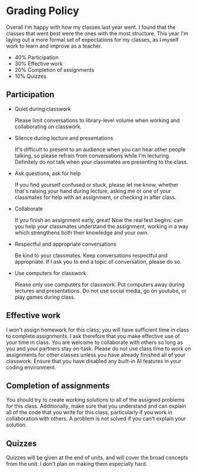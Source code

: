 # Grading Policy

Overall I'm happy with how my classes last year went. I found that the classes
that went best were the ones with the most structure. This year I'm laying out a
more formal set of expectations for my classes, as I myself work to learn and
improve as a teacher.

- 40% Participation
- 30% Effective work
- 20% Completion of assignments
- 10% Quizzes

## Participation

- Quiet during classwork

  Please limit conversations to library-level volume when working and
  collaborating on classwork.

- Silence during lecture and presentations

  It's difficult to present to an audience when you can hear other people
  talking, so please refrain from conversations while I'm lecturing. Definitely
  do not talk when your classmates are presenting to the class.

- Ask questions, ask for help

  If you find yourself confused or stuck, please let me know, whether that's
  raising your hand during lecture, asking me or one of your classmates for help
  with an assignment, or checking in after class.

- Collaborate

  If you finish an assignment early, great! Now the real test begins: can you
  help your classmates understand the assignment, working in a way which
  strengthens both their knowledge and your own.

- Respectful and appropriate conversations

  Be kind to your classmates. Keep conversations respectful and appropriate. If
  I ask you to end a topic of conversation, please do so.

- Use computers for classwork

  Please only use computers for classwork. Put computers away during lectures
  and presentations. Do not use social media, go on youtube, or play games
  during class.

## Effective work

I won't assign homework for this class; you will have sufficient time in class
to complete assignments. I ask therefore that you make effective use of your
time in class. You are welcome to collaborate with others so long as you and
your partners stay on-task. Please do not use class time to work on assignments
for other classes unless you have already finished all of your classwork. Ensure
that you have disabled any built-in AI features in your coding environment.

## Completion of assignments

You should try to create working solutions to all of the assigned problems for
this class. Additionally, make sure that you understand and can explain all of
the code that you write for this class, particularly if you work in
collaboration with others. A problem is not solved if you can't explain your
solution.

## Quizzes

Quizzes will be given at the end of units, and will cover the broad concepts
from the unit. I don't plan on making them especially hard.

